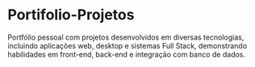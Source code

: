 # Portifolio-Projetos
Portfólio pessoal com projetos desenvolvidos em diversas tecnologias, incluindo aplicações web, desktop e sistemas Full Stack, demonstrando habilidades em front-end, back-end e integração com banco de dados.
